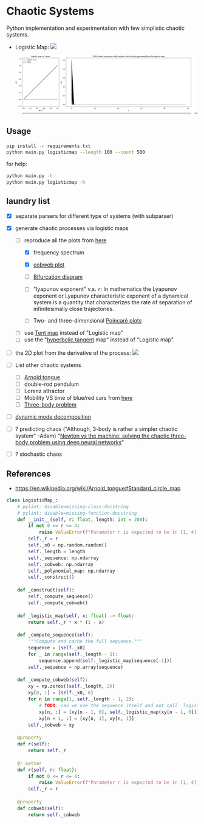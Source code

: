 # Chaotic Systems
Python implementation and experimentation with few simplistic chaotic systems.

* Logistic Map: <img src="https://render.githubusercontent.com/render/math?math=x_{t %2B 1}=rx_{t}(x_{t} %2B 1)">  
  <p align="center">
      <img src="https://github.com/saeedghsh/playground/blob/master/images/logisticmap_animation.gif" width="900">
  </p>

## Usage
```bash
pip install -r requirements.txt
python main.py logisticmap --length 100 --count 500
```
for help:
```bash
python main.py -h
python main.py logisticmap -h
```

## laundry list
* [x] separate parsers for different type of systems (with subparser)
* [x] generate chaotic processes via logistic maps
  - [ ] reproduce all the plots from [here](https://en.wikipedia.org/wiki/Logistic_map)
    + [x] frequency spectrum
    + [x] [cobweb plot](https://en.wikipedia.org/wiki/Cobweb_plot)
    + [ ] [Bifurcation diagram](https://en.wikipedia.org/wiki/Bifurcation_diagram)
    + [ ] "lyapunov exponent" v.s. `r`: In mathematics the Lyapunov
      exponent or Lyapunov characteristic exponent of a dynamical
      system is a quantity that characterizes the rate of separation
      of infinitesimally close trajectories.

    + [ ] Two- and three-dimensional [Poincaré plots](https://en.wikipedia.org/wiki/Poincar%C3%A9_plot)
  - [ ] use [Tent map](https://en.wikipedia.org/wiki/Tent_map) instead of "Logistic map"
  - [ ] use the "[hyperbolic tangent](https://en.wikipedia.org/wiki/Hyperbolic_functions) map" instead of "Logistic map".

* [ ] the 2D plot from the derivative of the process: <img src="https://render.githubusercontent.com/render/math?math=(x,y)=(dX_{t}, dX_{t %2B 1})">

* [ ] List other chaotic systems
  - [ ] [Arnold tongue](https://en.wikipedia.org/wiki/Arnold_tongue)
  - [ ] double-rod pendulum
  - [ ] Lorenz attractor 
  - [ ] Mobility VS time of blue/red cars from [here](https://en.wikipedia.org/wiki/Chaos_theory)
  - [ ] [Three-body problem](https://en.wikipedia.org/wiki/Three-body_problem)

* [ ] [dynamic mode decomposition](https://en.wikipedia.org/wiki/Dynamic_mode_decomposition)

* [ ] ? predicting chaos ("Although, 3-body is rather a simpler chaotic system" -Adam) "[Newton vs the machine: solving the chaotic three-body problem using deep neural networks](https://arxiv.org/abs/1910.07291)"
* [ ] ? stochastic chaos

## References
* https://en.wikipedia.org/wiki/Arnold_tongue#Standard_circle_map


```python
class LogisticMap_:
    # pylint: disable=missing-class-docstring
    # pylint: disable=missing-function-docstring
    def __init__(self, r: float, length: int = 200):
        if not 0 <= r <= 4:
            raise ValueError(f"Parameter r is expected to be in [1, 4], provided: {r}")
        self._r = r
        self._x0 = np.random.random()
        self._length = length
        self._sequence: np.ndarray
        self._cobweb: np.ndarray
        self._polynomial_map: np.ndarray
        self._construct()

    def _construct(self):
        self._compute_sequence()
        self._compute_cobweb()

    def _logistic_map(self, x: float) -> float:
        return self._r * x * (1 - x)

    def _compute_sequence(self):
        """Compute and cache the full sequence."""
        sequence = [self._x0]
        for _ in range(self._length - 1):
            sequence.append(self._logistic_map(sequence[-1]))
        self._sequence = np.array(sequence)

    def _compute_cobweb(self):
        xy = np.zeros((self._length, 2))
        xy[0, :] = [self._x0, 0]
        for n in range(1, self._length - 1, 2):
            # TODO: can we use the sequence itself and not call _logistic_map again?
            xy[n, :] = [xy[n - 1, 0], self._logistic_map(xy[n - 1, 0])]
            xy[n + 1, :] = [xy[n, 1], xy[n, 1]]
        self._cobweb = xy

    @property
    def r(self):
        return self._r

    @r.setter
    def r(self, r: float):
        if not 0 <= r <= 4:
            raise ValueError(f"Parameter r is expected to be in [1, 4], provided: {r}")
        self._r = r

    @property
    def cobweb(self):
        return self._cobweb

```
